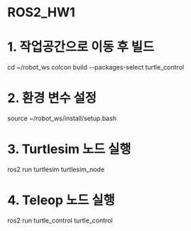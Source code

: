 # ROS2_HW1 

# 1. 작업공간으로 이동 후 빌드
cd ~/robot_ws
colcon build --packages-select turtle_control

# 2. 환경 변수 설정
source ~/robot_ws/install/setup.bash

# 3. Turtlesim 노드 실행
ros2 run turtlesim turtlesim_node

# 4. Teleop 노드 실행
ros2 run turtle_control turtle_control 

